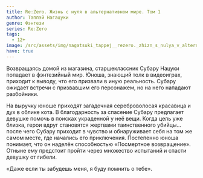 ```yaml
---
title: Re:Zero. Жизнь с нуля в альтернативном мире. Том 1
author: Таппэй Нагацуки
genre: Фэнтези
series: Re:Zero
tags:
  - 12+
image: /src/assets/img/nagatsuki_tappej__rezero._zhizn_s_nulya_v_alternativnom_mire._tom_1.jpeg
have: true
---
```

Возвращаясь домой из магазина, старшеклассник Субару Нацуки попадает в фэнтезийный мир. Юноша, знающий толк в видеоиграх, приходит к выводу, что его призвали в иную реальность. Субару ожидает встречи с призвавшим его персонажем, но на него нападают разбойники.

На выручку юноше приходят загадочная сереброволосая красавица и дух в облике кота. В благодарность за спасение Субару предлагает девушке помочь в поисках украденной у неё вещи. Когда цель уже близка, герои вдруг становятся жертвами таинственного убийцы… после чего Субару приходит в чувство и обнаруживает себя на том же самом месте, где начались его приключения. Постепенно юноша понимает, что он наделён способностью «Посмертное возвращение». Отныне ему предстоит пройти через множество испытаний и спасти девушку от гибели.

«Даже если ты забудешь меня, я буду помнить о тебе».
